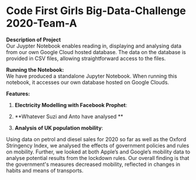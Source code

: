 # Code First Girls Big-Data-Challenge 2020-Team-A

**Description of Project**  
Our Juypter Notebook enables reading in, displaying and analysing data from our own Google Cloud hosted database. The data on the database is provided in CSV files, allowing straightforward access to the files. 

**Running the Notebook:**  
We have produced a standalone Jupyter Notebook. When running this notebook, it accesses our own database hosted on Google Clouds.

**Features:**

1. **Electricity Modelling with Facebook Prophet**: 


2. **Whatever Suzi and Anto have analysed **



3. **Analysis of UK population mobility**:

Using data on petrol and diesel sales for 2020 so far as well as the Oxford Stringency Index, we analysed the effects of government policies and rules on mobility. Further, we looked at both Apple’s and Google’s mobility data to analyse potential results from the lockdown rules.
Our overall finding is that the government's measures decreased mobility, reflected in changes in habits and means of transports. 


